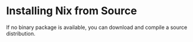 # Installing Nix from Source

If no binary package is available, you can download and compile a source
distribution.
